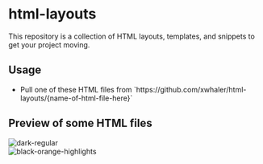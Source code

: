 # html-layouts
This repository is a collection of HTML layouts, templates, and snippets to get your project moving.

## Usage
<ul>
  <li>Pull one of these HTML files from `https://github.com/xwhaler/html-layouts/{name-of-html-file-here}`</li>
</ul>

## Preview of some HTML files
![dark-regular](https://github.com/user-attachments/assets/ef787640-a6e6-4ba6-9915-4cdb794f1841)
<br>
![black-orange-highlights](https://github.com/user-attachments/assets/a9fd07f8-5d47-4c6a-9f3d-1c8d7952d308)


